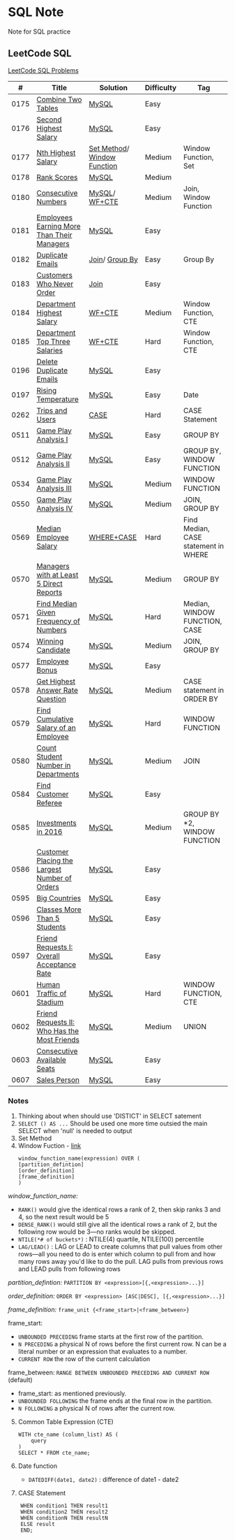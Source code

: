 # SQL Note
Note for SQL practice

## LeetCode SQL
[LeetCode SQL Problems](https://github.com/kamyu104/LeetCode-Solutions#sql)

|  #  | Title           |  Solution       | Difficulty    | Tag           |
|-----|---------------- | --------------- | ------------- |---------------|
0175 | [Combine Two Tables](https://leetcode.com/problems/combine-two-tables/) | [MySQL](./LeetCode/combine-two-tables.sql) | Easy         ||
0176 | [Second Highest Salary](https://leetcode.com/problems/second-highest-salary/) | [MySQL](./LeetCode/second-highest-salary.sql) | Easy         ||
0177 | [Nth Highest Salary](https://leetcode.com/problems/nth-highest-salary/) | [Set Method](./LeetCode/nth-highest-salary-1.sql)/ [Window Function](./LeetCode/nth-highest-salary-2.sql)| Medium        |Window Function, Set|
0178 | [Rank Scores](https://leetcode.com/problems/rank-scores/) | [MySQL](./LeetCode/rank-scores.sql) | Medium         ||
0180 | [Consecutive Numbers](https://leetcode.com/problems/consecutive-numbers/) | [MySQL](./LeetCode/consecutive-numbers.sql)/ [WF+CTE](./LeetCode/consecutive-numbers-1.sql)| Medium         |Join, Window Function|
0181 | [Employees Earning More Than Their Managers](https://leetcode.com/problems/employees-earning-more-than-their-managers/) | [MySQL](./LeetCode/employees-earning-more-than-their-managers.sql) | Easy         ||
0182 | [Duplicate Emails](https://leetcode.com/problems/duplicate-emails/) | [Join](./LeetCode/duplicate-emails.sql)/ [Group By](./LeetCode/duplicate-emails-1.sql) | Easy         |Group By|
0183 | [Customers Who Never Order](https://leetcode.com/problems/customers-who-never-order/) | [Join](./LeetCode/customers-who-never-order.sql) | Easy         ||
0184 | [Department Highest Salary](https://leetcode.com/problems/department-highest-salary/) | [WF+CTE](./LeetCode/department-highest-salary.sql) | Medium         |Window Function, CTE|
0185 | [Department Top Three Salaries](https://leetcode.com/problems/department-top-three-salaries/) | [WF+CTE](./LeetCode/department-top-three-salaries.sql) | Hard         |Window Function, CTE|
0196 | [Delete Duplicate Emails](https://leetcode.com/problems/delete-duplicate-emails/) | [MySQL](./LeetCode/delete-duplicate-emails.sql) | Easy         ||
0197 | [Rising Temperature](https://leetcode.com/problems/rising-temperature/) | [MySQL](./LeetCode/rising-temperature.sql) | Easy         |Date|
0262 | [Trips and Users](https://leetcode.com/problems/trips-and-users/) | [CASE](./LeetCode/trips-and-users.sql) | Hard         |CASE Statement|
0511 | [Game Play Analysis I](https://leetcode.com/problems/game-play-analysis-i/) | [MySQL](./LeetCode/game-play-analysis-i.sql) | Easy         |GROUP BY|
0512 | [Game Play Analysis II](https://leetcode.com/problems/game-play-analysis-ii/) | [MySQL](./LeetCode/game-play-analysis-ii.sql) | Easy         |GROUP BY, WINDOW FUNCTION |
0534 | [Game Play Analysis III](https://leetcode.com/problems/game-play-analysis-iii/) | [MySQL](./LeetCode/game-play-analysis-iii.sql) | Medium        |WINDOW FUNCTION |
0550 | [Game Play Analysis IV](https://leetcode.com/problems/game-play-analysis-iv/) | [MySQL](./LeetCode/game-play-analysis-iv.sql) | Medium        |JOIN, GROUP BY|
0569 | [Median Employee Salary](https://leetcode.com/problems/median-employee-salary/) | [WHERE+CASE](./LeetCode/median-employee-salary.sql) | Hard       |Find Median, CASE statement in WHERE|
0570 | [Managers with at Least 5 Direct Reports](https://leetcode.com/problems/managers-with-at-least-5-direct-reports/) | [MySQL](./LeetCode/managers-with-at-least-5-direct-reports.sql) | Medium        |GROUP BY|
0571 | [Find Median Given Frequency of Numbers](https://leetcode.com/problems/find-median-given-frequency-of-numbers/) | [MySQL](./LeetCode/find-median-given-frequency-of-numbers.sql) | Hard        |Median, WINDOW FUNCTION, CASE|
0574 | [Winning Candidate](https://leetcode.com/problems/winning-candidate/) | [MySQL](./LeetCode/winning-candidate.sql) | Medium        |JOIN, GROUP BY|
0577 | [Employee Bonus](https://leetcode.com/problems/employee-bonus/) | [MySQL](./LeetCode/employee-bonus.sql) | Easy         ||
0578 | [Get Highest Answer Rate Question](https://leetcode.com/problems/get-highest-answer-rate-question/) | [MySQL](./LeetCode/get-highest-answer-rate-question.sql) | Medium        |CASE statement in ORDER BY|
0579 | [Find Cumulative Salary of an Employee](https://leetcode.com/problems/find-cumulative-salary-of-an-employee/) | [MySQL](./LeetCode/find-cumulative-salary-of-an-employee.sql) | Hard        |WINDOW FUNCTION|
0580 | [Count Student Number in Departments](https://leetcode.com/problems/count-student-number-in-departments/) | [MySQL](./LeetCode/count-student-number-in-departments.sql) | Medium        |JOIN|
0584 | [Find Customer Referee](https://leetcode.com/problems/find-customer-referee/) | [MySQL](./LeetCode/find-customer-referee.sql) | Easy         ||
0585 | [Investments in 2016](https://leetcode.com/problems/investments-in-2016/) | [MySQL](./LeetCode/investments-in-2016.sql) | Medium         |GROUP BY *2, WINDOW FUNCTION|
0586 | [Customer Placing the Largest Number of Orders](https://leetcode.com/problems/customer-placing-the-largest-number-of-orders/) | [MySQL](./LeetCode/customer-placing-the-largest-number-of-orders.sql) | Easy         ||
0595 | [Big Countries](https://leetcode.com/problems/big-countries/) | [MySQL](./LeetCode/big-countries.sql) | Easy         ||
0596 | [Classes More Than 5 Students](https://leetcode.com/problems/classes-more-than-5-students/) | [MySQL](./LeetCode/classes-more-than-5-students.sql) | Easy         ||
0597 | [Friend Requests I: Overall Acceptance Rate](https://leetcode.com/problems/friend-requests-i-overall-acceptance-rate/) | [MySQL](./LeetCode/friend-requests-i-overall-acceptance-rate.sql) | Easy         ||
0601 | [Human Traffic of Stadium](https://leetcode.com/problems/human-traffic-of-stadium/) | [MySQL](./LeetCode/human-traffic-of-stadium.sql) | Hard        |WINDOW FUNCTION, CTE|
0602 | [Friend Requests II: Who Has the Most Friends](https://leetcode.com/problems/friend-requests-ii-who-has-the-most-friends/) | [MySQL](./LeetCode/friend-requests-ii-who-has-the-most-friends.sql) | Medium        |UNION|
0603 | [Consecutive Available Seats](https://leetcode.com/problems/consecutive-available-seats/) | [MySQL](./LeetCode/consecutive-available-seats.sql) | Easy         ||
0607 | [Sales Person](https://leetcode.com/problems/sales-person/) | [MySQL](./LeetCode/sales-person.sql) | Easy         ||

### Notes
1. Thinking about when should use 'DISTICT' in SELECT satement
2. `SELECT () AS ...` Should be used one more time outsied the main SELECT when 'null' is needed to output
3. Set Method
4. Window Fuction - [link](https://mode.com/sql-tutorial/sql-window-functions/)
    ```
   window_function_name(expression) OVER ( 
   [partition_defintion]
   [order_definition]
   [frame_definition]
   )
   ```

*window_function_name:*

- `RANK()` would give the identical rows a rank of 2, then skip ranks 3 and 4, so the next result would be 5
- `DENSE_RANK()` would still give all the identical rows a rank of 2, but the following row would be 3—no ranks would be skipped.
- `NTILE(*# of buckets*)` : NTILE(4) quartile, NTILE(100) percentile
- `LAG/LEAD()` : LAG or LEAD to create columns that pull values from other rows—all you need to do is enter which column to pull from and how many rows away you'd like to do the pull. LAG pulls from previous rows and LEAD pulls from following rows

*partition_defintion:* `PARTITION BY <expression>[{,<expression>...}]`

*order_definition:* `ORDER BY <expression> [ASC|DESC], [{,<expression>...}]`

*frame_definition:* `frame_unit {<frame_start>|<frame_between>}`

frame_start:

- `UNBOUNDED PRECEDING` frame starts at the first row of the partition.
- `N PRECEDING` a physical N of rows before the first current row. N can be a literal number or an expression that evaluates to a number.
- `CURRENT ROW` the row of the current calculation

frame_between: `RANGE BETWEEN UNBOUNDED PRECEDING AND CURRENT ROW` (default)

- frame_start: as mentioned previously.
- `UNBOUNDED FOLLOWING` the frame ends at the final row in the partition.
- `N FOLLOWING` a physical N of rows after the current row.

5. Common Table Expression (CTE)
    ```
    WITH cte_name (column_list) AS (
        query
    ) 
    SELECT * FROM cte_name;
    ```
6. Date function

    - `DATEDIFF(date1, date2)` : difference of date1 - date2

7. CASE Statement

```CASE
    WHEN condition1 THEN result1
    WHEN condition2 THEN result2
    WHEN conditionN THEN resultN
    ELSE result
    END;
```